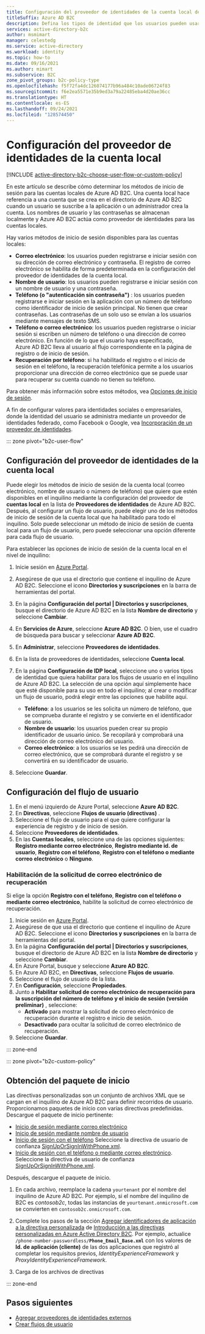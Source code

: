 ```yaml
---
title: Configuración del proveedor de identidades de la cuenta local de Azure AD B2C
titleSuffix: Azure AD B2C
description: Defina los tipos de identidad que los usuarios pueden usar para registrarse o iniciar sesión (correo electrónico, nombre de usuario, número de teléfono) en el inquilino de Azure Active Directory B2C.
services: active-directory-b2c
author: msmimart
manager: celestedg
ms.service: active-directory
ms.workload: identity
ms.topic: how-to
ms.date: 09/16/2021
ms.author: mimart
ms.subservice: B2C
zone_pivot_groups: b2c-policy-type
ms.openlocfilehash: f5f72fa4dc126074177b96a484c10ade06724f83
ms.sourcegitcommit: f6e2ea5571e35b9ed3a79a22485eba4d20ae36cc
ms.translationtype: HT
ms.contentlocale: es-ES
ms.lasthandoff: 09/24/2021
ms.locfileid: "128574450"
---
```

# <a name="set-up-the-local-account-identity-provider"></a>Configuración del proveedor de identidades de la cuenta local

[!INCLUDE [active-directory-b2c-choose-user-flow-or-custom-policy](../../includes/active-directory-b2c-choose-user-flow-or-custom-policy.md)]

En este artículo se describe cómo determinar los métodos de inicio de sesión para las cuentas locales de Azure AD B2C. Una cuenta local hace referencia a una cuenta que se crea en el directorio de Azure AD B2C cuando un usuario se suscribe a la aplicación o un administrador crea la cuenta. Los nombres de usuario y las contraseñas se almacenan localmente y Azure AD B2C actúa como proveedor de identidades para las cuentas locales.

Hay varios métodos de inicio de sesión disponibles para las cuentas locales:

- **Correo electrónico**: los usuarios pueden registrarse e iniciar sesión con su dirección de correo electrónico y contraseña. El registro de correo electrónico se habilita de forma predeterminada en la configuración del proveedor de identidades de la cuenta local.
- **Nombre de usuario**: los usuarios pueden registrarse e iniciar sesión con un nombre de usuario y una contraseña.
- **Teléfono (o "autenticación sin contraseña")** : los usuarios pueden registrarse e iniciar sesión en la aplicación con un número de teléfono como identificador de inicio de sesión principal. No tienen que crear contraseñas. Las contraseñas de un solo uso se envían a los usuarios mediante mensajes de texto SMS.
- **Teléfono o correo electrónico**: los usuarios pueden registrarse o iniciar sesión si escriben un número de teléfono o una dirección de correo electrónico. En función de lo que el usuario haya especificado, Azure AD B2C lleva al usuario al flujo correspondiente en la página de registro o de inicio de sesión.
- **Recuperación por teléfono**: si ha habilitado el registro o el inicio de sesión en el teléfono, la recuperación telefónica permite a los usuarios proporcionar una dirección de correo electrónico que se puede usar para recuperar su cuenta cuando no tienen su teléfono.

Para obtener más información sobre estos métodos, vea [Opciones de inicio de sesión](sign-in-options.md). 

A fin de configurar valores para identidades sociales o empresariales, donde la identidad del usuario se administra mediante un proveedor de identidades federado, como Facebook o Google, vea [Incorporación de un proveedor de identidades](add-identity-provider.md).

::: zone pivot="b2c-user-flow"

## <a name="configure-local-account-identity-provider-settings"></a>Configuración del proveedor de identidades de la cuenta local


Puede elegir los métodos de inicio de sesión de la cuenta local (correo electrónico, nombre de usuario o número de teléfono) que quiere que estén disponibles en el inquilino mediante la configuración del proveedor de **cuentas local** en la lista de **Proveedores de identidades** de Azure AD B2C. Después, al configurar un flujo de usuario, puede elegir uno de los métodos de inicio de sesión de la cuenta local que ha habilitado para todo el inquilino. Solo puede seleccionar un método de inicio de sesión de cuenta local para un flujo de usuario, pero puede seleccionar una opción diferente para cada flujo de usuario.

Para establecer las opciones de inicio de sesión de la cuenta local en el nivel de inquilino: 

1. Inicie sesión en [Azure Portal](https://portal.azure.com).
1. Asegúrese de que usa el directorio que contiene el inquilino de Azure AD B2C. Seleccione el icono **Directorios y suscripciones** en la barra de herramientas del portal.
1. En la página **Configuración del portal | Directorios y suscripciones**, busque el directorio de Azure AD B2C en la lista **Nombre de directorio** y seleccione **Cambiar**.
1. En **Servicios de Azure**, seleccione **Azure AD B2C**. O bien, use el cuadro de búsqueda para buscar y seleccionar **Azure AD B2C**.
1. En **Administrar**, seleccione **Proveedores de identidades**.
1. En la lista de proveedores de identidades, seleccione **Cuenta local**.
1. En la página **Configuración de IDP local**, seleccione uno o varios tipos de identidad que quiera habilitar para los flujos de usuario en el inquilino de Azure AD B2C. La selección de una opción aquí simplemente hace que esté disponible para su uso en todo el inquilino; al crear o modificar un flujo de usuario, podrá elegir entre las opciones que habilite aquí.

   - **Teléfono**: a los usuarios se les solicita un número de teléfono, que se comprueba durante el registro y se convierte en el identificador de usuario.
   - **Nombre de usuario**: los usuarios pueden crear su propio identificador de usuario único. Se recopilará y comprobará una dirección de correo electrónico del usuario.
   - **Correo electrónico**: a los usuarios se les pedirá una dirección de correo electrónico, que se comprobará durante el registro y se convertirá en su identificador de usuario.
1. Seleccione **Guardar**.

## <a name="configure-your-user-flow"></a>Configuración del flujo de usuario

1. En el menú izquierdo de Azure Portal, seleccione **Azure AD B2C**.
1. En **Directivas**, seleccione **Flujos de usuario (directivas)** .
1. Seleccione el flujo de usuario para el que quiere configurar la experiencia de registro y de inicio de sesión.
1. Seleccione **Proveedores de identidades**.
1. En las **Cuentas locales**, seleccione una de las opciones siguientes: **Registro mediante correo electrónico**, **Registro mediante id. de usuario**, **Registro con el teléfono**, **Registro con el teléfono o mediante correo electrónico** o **Ninguno**.

### <a name="enable-the-recovery-email-prompt"></a>Habilitación de la solicitud de correo electrónico de recuperación

Si elige la opción **Registro con el teléfono**, **Registro con el teléfono o mediante correo electrónico**, habilite la solicitud de correo electrónico de recuperación.

1. Inicie sesión en [Azure Portal](https://portal.azure.com).
1. Asegúrese de que usa el directorio que contiene el inquilino de Azure AD B2C. Seleccione el icono **Directorios y suscripciones** en la barra de herramientas del portal.
1. En la página **Configuración del portal | Directorios y suscripciones**, busque el directorio de Azure AD B2C en la lista **Nombre de directorio** y seleccione **Cambiar**.
1. En Azure Portal, busque y seleccione **Azure AD B2C**.
1. En Azure AD B2C, en **Directivas**, seleccione **Flujos de usuario**.
1. Seleccione el flujo de usuario de la lista.
1. En **Configuración**, seleccione **Propiedades**.
1. Junto a **Habilitar solicitud de correo electrónico de recuperación para la suscripción del número de teléfono y el inicio de sesión (versión preliminar)** , seleccione:
   - **Activado** para mostrar la solicitud de correo electrónico de recuperación durante el registro e inicio de sesión.
   - **Desactivado** para ocultar la solicitud de correo electrónico de recuperación.
1. Seleccione **Guardar**.

::: zone-end

::: zone pivot="b2c-custom-policy"

## <a name="get-the-starter-pack"></a>Obtención del paquete de inicio

Las directivas personalizadas son un conjunto de archivos XML que se cargan en el inquilino de Azure AD B2C para definir recorridos de usuario. Proporcionamos paquetes de inicio con varias directivas predefinidas. Descargue el paquete de inicio pertinente: 

- [Inicio de sesión mediante correo electrónico](https://github.com/Azure-Samples/active-directory-b2c-custom-policy-starterpack/tree/master/SocialAndLocalAccounts)
- [Inicio de sesión mediante nombre de usuario](https://github.com/azure-ad-b2c/samples/tree/master/policies/username-signup-or-signin)
- [Inicio de sesión con el teléfono](https://github.com/Azure-Samples/active-directory-b2c-custom-policy-starterpack/tree/master/scenarios/phone-number-passwordless) Seleccione la directiva de usuario de confianza [SignUpOrSignInWithPhone.xml](https://github.com/Azure-Samples/active-directory-b2c-custom-policy-starterpack/blob/master/scenarios/phone-number-passwordless/SignUpOrSignInWithPhone.xml). 
- [Inicio de sesión con el teléfono o mediante correo electrónico](https://github.com/Azure-Samples/active-directory-b2c-custom-policy-starterpack/tree/master/scenarios/phone-number-passwordless). Seleccione la directiva de usuario de confianza [SignUpOrSignInWithPhone.xml](https://github.com/Azure-Samples/active-directory-b2c-custom-policy-starterpack/blob/master/scenarios/phone-number-passwordless/SignUpOrSignInWithPhoneOrEmail.xml).

Después, descargue el paquete de inicio.

1. En cada archivo, reemplace la cadena `yourtenant` por el nombre del inquilino de Azure AD B2C. Por ejemplo, si el nombre del inquilino de B2C es *contosob2c*, todas las instancias de `yourtenant.onmicrosoft.com` se convierten en `contosob2c.onmicrosoft.com`.

1. Complete los pasos de la sección [Agregar identificadores de aplicación a la directiva personalizada](tutorial-create-user-flows.md?pivots=b2c-custom-policy#add-application-ids-to-the-custom-policy) de [Introducción a las directivas personalizadas en Azure Active Directory B2C](tutorial-create-user-flows.md?pivots=b2c-custom-policy). Por ejemplo, actualice `/phone-number-passwordless/`**`Phone_Email_Base.xml`** con los valores de **Id. de aplicación (cliente)** de las dos aplicaciones que registró al completar los requisitos previos, *IdentityExperienceFramework* y *ProxyIdentityExperienceFramework*.
1. Carga de los archivos de directivas

::: zone-end

## <a name="next-steps"></a>Pasos siguientes

- [Agregar proveedores de identidades externos](add-identity-provider.md)
- [Crear flujos de usuario](tutorial-create-user-flows.md)

